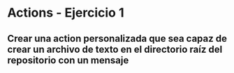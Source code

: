 # Actions - Ejercicio 1

## Crear una action personalizada que sea capaz de crear un archivo de texto en el directorio raíz del repositorio con un mensaje
